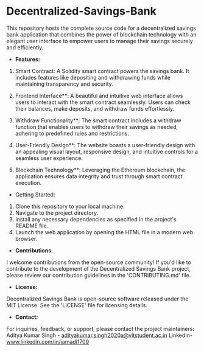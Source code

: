 # Decentralized-Savings-Bank
This repository hosts the complete source code for a decentralized savings bank application that combines the power of blockchain technology with an elegant user interface to empower users to manage their savings securely and efficiently.

- **Features:**

1. Smart Contract: A Solidity smart contract powers the savings bank. It includes features like depositing and withdrawing funds while maintaining transparency and security.

2. Frontend Interface**: A beautiful and intuitive web interface allows users to interact with the smart contract seamlessly. Users can check their balances, make deposits, and withdraw funds effortlessly.

3. Withdraw Functionality**: The smart contract includes a withdraw function that enables users to withdraw their savings as needed, adhering to predefined rules and restrictions.

4. User-Friendly Design**: The website boasts a user-friendly design with an appealing visual layout, responsive design, and intuitive controls for a seamless user experience.

5. Blockchain Technology**: Leveraging the Ethereum blockchain, the application ensures data integrity and trust through smart contract execution.

- Getting Started:

1. Clone this repository to your local machine.
2. Navigate to the project directory.
3. Install any necessary dependencies as specified in the project's README file.
4. Launch the web application by opening the HTML file in a modern web browser.

- **Contributions**:

I welcome contributions from the open-source community! If you'd like to contribute to the development of the Decentralized Savings Bank project, please review our contribution guidelines in the 'CONTRIBUTING.md' file.

- ****License**:**

Decentralized Savings Bank is open-source software released under the MIT License. See the 'LICENSE' file for licensing details.

- ****Contact**:**

For inquiries, feedback, or support, please contact the project maintainers:
Aditya Kumar Singh - adityakumar.singh2020a@vitstudent.ac.in
LinkedIn- www.linkedin.com/in/iamadi1709


